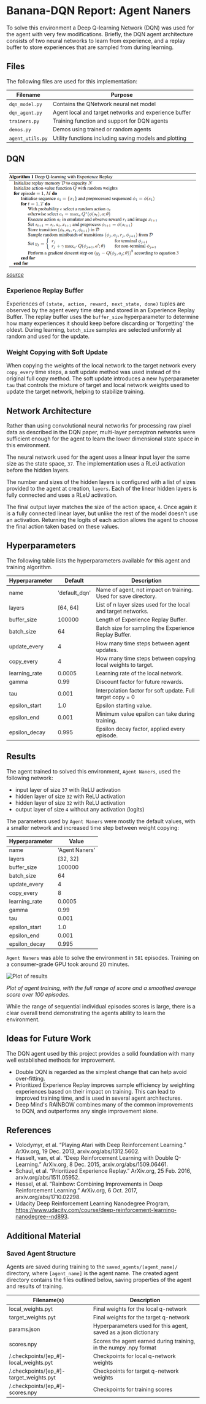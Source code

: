 # Banana-DQN Report: Agent Naners

To solve this environment a Deep Q-learning Network (DQN) was used for the agent with very few modifications. Briefly, the DQN agent architecture consists of two neural networks to learn from experience, and a replay buffer to store experiences that are sampled from during learning.

## Files

The following files are used for this implementation:

| Filename | Purpose |
| --- | --- |
| ```dqn_model.py``` | Contains the QNetwork neural net model |
| ```dqn_agent.py``` | Agent local and target networks and experience buffer |
| ```trainers.py``` | Training function and support for DQN agents |
| ```demos.py``` | Demos using trained or random agents |
| ```agent_utils.py``` | Utility functions including saving models and plotting |

## DQN

![DQN Algorithm](dqn_algo.png)
*[source](arxiv.org/abs/1312.5602)*

### Experience Replay Buffer

Experiences of ```(state, action, reward, next_state, done)``` tuples are observed by the agent every time step and stored in an Experience Replay Buffer. The replay buffer uses the ```buffer_size``` hyperparameter to determine how many experiences it should keep before discarding or 'forgetting' the oldest. During learning, ```batch_size``` samples are selected uniformly at random and used for the update.

### Weight Copying with Soft Update

When copying the weights of the local network to the target network every ```copy_every``` time steps, a soft update method  was used instead of the original full copy method. The soft update introduces a new hyperparameter ```tau``` that controls the mixture of target and local network weights used to update the target network, helping to stabilize training.

## Network Architecture

Rather than using convolutional neural networks for processing raw pixel data as described in the DQN paper, multi-layer perceptron networks were sufficient enough for the agent to learn the lower dimensional state space in this environment.

The neural network used for the agent uses a linear input layer the same size as the state space, ```37```. The implementation uses a RLeU activation before the hidden layers.

The number and sizes of the hidden layers is configured with a list of sizes provided to the agent at creation, ```layers```.  Each of the linear hidden layers is fully connected and uses a RLeU activation.

The final output layer matches the size of the action space, ```4```. Once again it is a fully connected linear layer, but unlike the rest of the model doesn't use an activation. Returning the logits of each action allows the agent to choose the final action taken based on these values.

## Hyperparameters

The following table lists the hyperparameters available for this agent and training algorithm.

| Hyperparameter | Default | Description |
| ---- | --- | --- |
| name | 'default_dqn' | Name of agent, not impact on training. Used for save directory. |
| layers | [64, 64] | List of n layer sizes used for the local and target networks. |
| buffer_size | 100000 | Length of Experience Replay Buffer. |
| batch_size | 64 | Batch size for sampling the Experience Replay Buffer. |
| update_every | 4 | How many time steps between agent updates. |
| copy_every | 4 | How many time steps between copying local weights to target. |
| learning_rate | 0.0005 | Learning rate of the local network. |
| gamma | 0.99 | Discount factor for future rewards. |
| tau | 0.001 | Interpolation factor for soft update. Full target copy = 0 |
| epsilon_start | 1.0 | Epsilon starting value. |
| epsilon_end | 0.001 | Minimum value epsilon can take during training. |
| epsilon_decay | 0.995 | Epsilon decay factor, applied every episode. |

## Results

The agent trained to solved this environment, ```Agent Naners```, used the following network:

* input layer of size ```37``` with ReLU activation
* hidden layer of size ```32``` with ReLU activation
* hidden layer of size ```32``` with ReLU activation
* output layer of size ```4``` without any activation (logits)

The parameters used by ```Agent Naners``` were mostly the default values, with a smaller network and increased time step between weight copying:

| Hyperparameter | Value |
| --- | --- |
| name | 'Agent Naners' |
| layers | [32, 32] |
| buffer_size | 100000 |
| batch_size | 64 |
| update_every | 4 |
| copy_every | 8 |
| learning_rate | 0.0005 |
| gamma | 0.99 |
| tau | 0.001 |
| epsilon_start | 1.0 |
| epsilon_end | 0.001 |
| epsilon_decay | 0.995 |

```Agent Naners``` was able to solve the environment in ```581``` episodes. Training on a consumer-grade GPU took around 20 minutes.

![Plot of results](graph_naners.png)

*Plot of agent training, with the full range of score and a smoothed average score over 100 episodes.*

While the range of sequential individual episodes scores is large, there is a clear overall trend demonstrating the agents ability to learn the environment.

## Ideas for Future Work

The DQN agent used by this project provides a solid foundation with many well established methods for improvement.

* Double DQN is regarded as the simplest change that can help avoid over-fitting.
* Prioritized Experience Replay improves sample efficiency by weighting experiences based on their impact on training. This can lead to improved training time, and is used in several agent architectures.
* Deep Mind's RAINBOW combines many of the common improvements to DQN, and outperforms any single improvement alone.

## References

* Volodymyr, et al. “Playing Atari with Deep Reinforcement Learning.” ArXiv.org, 19 Dec. 2013, arxiv.org/abs/1312.5602.
* Hasselt, van, et al. “Deep Reinforcement Learning with Double Q-Learning.” ArXiv.org, 8 Dec. 2015, arxiv.org/abs/1509.06461.
* Schaul, et al. “Prioritized Experience Replay.” ArXiv.org, 25 Feb. 2016, arxiv.org/abs/1511.05952.
* Hessel, et al. “Rainbow: Combining Improvements in Deep Reinforcement Learning.” ArXiv.org, 6 Oct. 2017, arxiv.org/abs/1710.02298.
* Udacity Deep Reinforcement Learning Nanodegree Program, https://www.udacity.com/course/deep-reinforcement-learning-nanodegree--nd893.

## Additional Material

### Saved Agent Structure

Agents are saved during training to the ```saved_agents/[agent_name]/``` directory, where ```[agent_name]``` is the agent name. The created agent directory contains the files outlined below, saving properties of the agent and results of training.

| Filename(s) | Description |
| --- | ---- |
| local_weights.pyt | Final weights for the local q-network |
| target_weights.pyt | Final weights for the target q-network |
| params.json | Hyperparameters used for this agent, saved as a json dictionary |
| scores.npy | Scores the agent earned during training, in the numpy .npy format |
| /.checkpoints/[ep_#]-local_weights.pyt | Checkpoints for local q-network weights |
| /.checkpoints/[ep_#]-target_weights.pyt | Checkpoints for target q-network weights |
| /.checkpoints/[ep_#]-scores.npy | Checkpoints for training scores |
